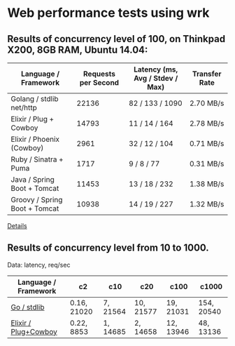 # Web performance tests using wrk

## Results of concurrency level of 100, on Thinkpad X200, 8GB RAM, Ubuntu 14.04:

Language / Framework          |  Requests per Second  |  Latency (ms, Avg / Stdev / Max)  |  Transfer Rate  |
------------------------------|-----------------------|-----------------------------------|-----------------|
Golang / stdlib net/http      |  22136                |  82 / 133 / 1090                  |    2.70 MB/s    |
Elixir / Plug + Cowboy        |  14793                |  11 /  14 /  164                  |    2.78 MB/s    |
Elixir / Phoenix (Cowboy)     |  2961                 |  32 /  12 /  104                  |    0.71 MB/s    |
Ruby / Sinatra + Puma         |  1717                 |   9 /   8 /   77                  |    0.31 MB/s    |
Java / Spring Boot + Tomcat   |  11453                |  13 /  18 /  232                  |    1.38 MB/s    |
Groovy / Spring Boot + Tomcat |  10938                |  14 /  19 /  227                  |    1.32 MB/s    |

[Details](wrk_c100.md)

## Results of concurrency level from 10 to 1000.

Data: latency, req/sec

Language / Framework                                     | c2          | c10      | c20       | c100      | c1000      |
---------------------------------------------------------|-------------|----------|-----------|-----------|------------|
[Go / stdlib](wrk_go_stdlib.md)                          | 0.16, 21020 | 7, 21564 | 10, 21577 | 19, 21031 | 154, 20540 |
[Elixir / Plug+Cowboy](wrk_elixir_plug_cowboy_poison.md) | 0.22,  8853 | 1, 14685 |  2, 14658 | 12, 13946 |  48, 13136 |
